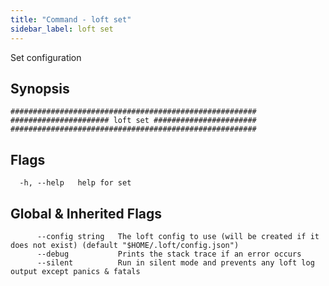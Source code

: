 ```yaml
---
title: "Command - loft set"
sidebar_label: loft set
---
```



Set configuration

## Synopsis


```
#######################################################
###################### loft set #######################
#######################################################
```


## Flags

```
  -h, --help   help for set
```


## Global & Inherited Flags

```
      --config string   The loft config to use (will be created if it does not exist) (default "$HOME/.loft/config.json")
      --debug           Prints the stack trace if an error occurs
      --silent          Run in silent mode and prevents any loft log output except panics & fatals
```

